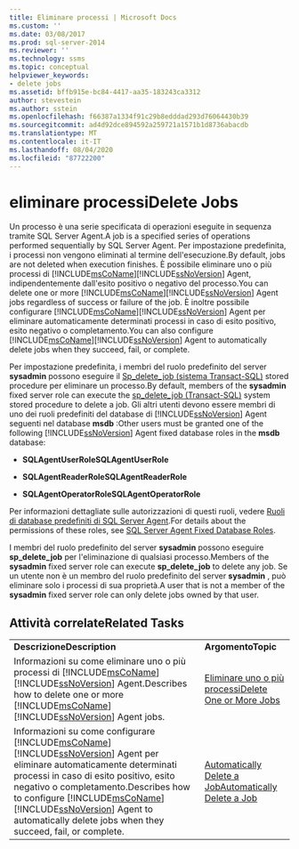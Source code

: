 ```yaml
---
title: Eliminare processi | Microsoft Docs
ms.custom: ''
ms.date: 03/08/2017
ms.prod: sql-server-2014
ms.reviewer: ''
ms.technology: ssms
ms.topic: conceptual
helpviewer_keywords:
- delete jobs
ms.assetid: bffb915e-bc84-4417-aa35-183243ca3312
author: stevestein
ms.author: sstein
ms.openlocfilehash: f66387a1334f91c29b8edddad293d76064430b39
ms.sourcegitcommit: ad4d92dce894592a259721a1571b1d8736abacdb
ms.translationtype: MT
ms.contentlocale: it-IT
ms.lasthandoff: 08/04/2020
ms.locfileid: "87722200"
---
```

# <a name="delete-jobs"></a><span data-ttu-id="cdd97-102">eliminare processi</span><span class="sxs-lookup"><span data-stu-id="cdd97-102">Delete Jobs</span></span>
  <span data-ttu-id="cdd97-103">Un processo è una serie specificata di operazioni eseguite in sequenza tramite SQL Server Agent.</span><span class="sxs-lookup"><span data-stu-id="cdd97-103">A job is a specified series of operations performed sequentially by SQL Server Agent.</span></span> <span data-ttu-id="cdd97-104">Per impostazione predefinita, i processi non vengono eliminati al termine dell'esecuzione.</span><span class="sxs-lookup"><span data-stu-id="cdd97-104">By default, jobs are not deleted when execution finishes.</span></span> <span data-ttu-id="cdd97-105">È possibile eliminare uno o più processi di [!INCLUDE[msCoName](../../includes/msconame-md.md)][!INCLUDE[ssNoVersion](../../includes/ssnoversion-md.md)] Agent, indipendentemente dall'esito positivo o negativo del processo.</span><span class="sxs-lookup"><span data-stu-id="cdd97-105">You can delete one or more [!INCLUDE[msCoName](../../includes/msconame-md.md)][!INCLUDE[ssNoVersion](../../includes/ssnoversion-md.md)] Agent jobs regardless of success or failure of the job.</span></span> <span data-ttu-id="cdd97-106">È inoltre possibile configurare [!INCLUDE[msCoName](../../includes/msconame-md.md)][!INCLUDE[ssNoVersion](../../includes/ssnoversion-md.md)] Agent per eliminare automaticamente determinati processi in caso di esito positivo, esito negativo o completamento.</span><span class="sxs-lookup"><span data-stu-id="cdd97-106">You can also configure [!INCLUDE[msCoName](../../includes/msconame-md.md)][!INCLUDE[ssNoVersion](../../includes/ssnoversion-md.md)] Agent to automatically delete jobs when they succeed, fail, or complete.</span></span>  
  
 <span data-ttu-id="cdd97-107">Per impostazione predefinita, i membri del ruolo predefinito del server **sysadmin** possono eseguire il [Sp_delete_job &#40;sistema Transact-SQL&#41;](/sql/relational-databases/system-stored-procedures/sp-delete-job-transact-sql) stored procedure per eliminare un processo.</span><span class="sxs-lookup"><span data-stu-id="cdd97-107">By default, members of the **sysadmin** fixed server role can execute the [sp_delete_job &#40;Transact-SQL&#41;](/sql/relational-databases/system-stored-procedures/sp-delete-job-transact-sql) system stored procedure to delete a job.</span></span> <span data-ttu-id="cdd97-108">Gli altri utenti devono essere membri di uno dei ruoli predefiniti del database di [!INCLUDE[ssNoVersion](../../includes/ssnoversion-md.md)] Agent seguenti nel database **msdb** :</span><span class="sxs-lookup"><span data-stu-id="cdd97-108">Other users must be granted one of the following [!INCLUDE[ssNoVersion](../../includes/ssnoversion-md.md)] Agent fixed database roles in the **msdb** database:</span></span>  
  
-   <span data-ttu-id="cdd97-109">**SQLAgentUserRole**</span><span class="sxs-lookup"><span data-stu-id="cdd97-109">**SQLAgentUserRole**</span></span>  
  
-   <span data-ttu-id="cdd97-110">**SQLAgentReaderRole**</span><span class="sxs-lookup"><span data-stu-id="cdd97-110">**SQLAgentReaderRole**</span></span>  
  
-   <span data-ttu-id="cdd97-111">**SQLAgentOperatorRole**</span><span class="sxs-lookup"><span data-stu-id="cdd97-111">**SQLAgentOperatorRole**</span></span>  
  
 <span data-ttu-id="cdd97-112">Per informazioni dettagliate sulle autorizzazioni di questi ruoli, vedere [Ruoli di database predefiniti di SQL Server Agent](sql-server-agent-fixed-database-roles.md).</span><span class="sxs-lookup"><span data-stu-id="cdd97-112">For details about the permissions of these roles, see [SQL Server Agent Fixed Database Roles](sql-server-agent-fixed-database-roles.md).</span></span>  
  
 <span data-ttu-id="cdd97-113">I membri del ruolo predefinito del server **sysadmin** possono eseguire **sp_delete_job** per l'eliminazione di qualsiasi processo.</span><span class="sxs-lookup"><span data-stu-id="cdd97-113">Members of the **sysadmin** fixed server role can execute **sp_delete_job** to delete any job.</span></span> <span data-ttu-id="cdd97-114">Se un utente non è un membro del ruolo predefinito del server **sysadmin** , può eliminare solo i processi di sua proprietà.</span><span class="sxs-lookup"><span data-stu-id="cdd97-114">A user that is not a member of the **sysadmin** fixed server role can only delete jobs owned by that user.</span></span>  
  
## <a name="related-tasks"></a><span data-ttu-id="cdd97-115">Attività correlate</span><span class="sxs-lookup"><span data-stu-id="cdd97-115">Related Tasks</span></span>  
  
|||  
|-|-|  
|<span data-ttu-id="cdd97-116">**Descrizione**</span><span class="sxs-lookup"><span data-stu-id="cdd97-116">**Description**</span></span>|<span data-ttu-id="cdd97-117">**Argomento**</span><span class="sxs-lookup"><span data-stu-id="cdd97-117">**Topic**</span></span>|  
|<span data-ttu-id="cdd97-118">Informazioni su come eliminare uno o più processi di [!INCLUDE[msCoName](../../includes/msconame-md.md)][!INCLUDE[ssNoVersion](../../includes/ssnoversion-md.md)] Agent.</span><span class="sxs-lookup"><span data-stu-id="cdd97-118">Describes how to delete one or more [!INCLUDE[msCoName](../../includes/msconame-md.md)][!INCLUDE[ssNoVersion](../../includes/ssnoversion-md.md)] Agent jobs.</span></span>|[<span data-ttu-id="cdd97-119">Eliminare uno o più processi</span><span class="sxs-lookup"><span data-stu-id="cdd97-119">Delete One or More Jobs</span></span>](delete-one-or-more-jobs.md)|  
|<span data-ttu-id="cdd97-120">Informazioni su come configurare [!INCLUDE[msCoName](../../includes/msconame-md.md)][!INCLUDE[ssNoVersion](../../includes/ssnoversion-md.md)] Agent per eliminare automaticamente determinati processi in caso di esito positivo, esito negativo o completamento.</span><span class="sxs-lookup"><span data-stu-id="cdd97-120">Describes how to configure [!INCLUDE[msCoName](../../includes/msconame-md.md)][!INCLUDE[ssNoVersion](../../includes/ssnoversion-md.md)] Agent to automatically delete jobs when they succeed, fail, or complete.</span></span>|[<span data-ttu-id="cdd97-121">Automatically Delete a Job</span><span class="sxs-lookup"><span data-stu-id="cdd97-121">Automatically Delete a Job</span></span>](automatically-delete-a-job.md)|  
  
  
